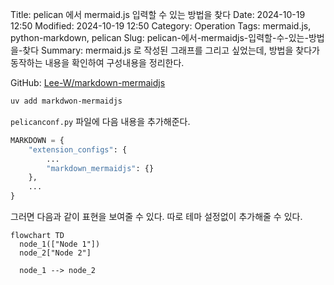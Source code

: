 Title: pelican 에서 mermaid.js 입력할 수 있는 방법을 찾다
Date: 2024-10-19 12:50
Modified: 2024-10-19 12:50
Category: Operation
Tags: mermaid.js, python-markdown, pelican
Slug: pelican-에서-mermaidjs-입력할-수-있는-방법을-찾다
Summary: mermaid.js 로 작성된 그래프를 그리고 싶었는데, 방법을 찾다가 동작하는 내용을 확인하여 구성내용을 정리한다.


GitHub: [Lee-W/markdown-mermaidjs](https://github.com/Lee-W/markdown-mermaidjs)

```sh
uv add markdwon-mermaidjs
```

`pelicanconf.py` 파일에 다음 내용을 추가해준다.

```python
MARKDOWN = {
    "extension_configs": {
        ...
        "markdown_mermaidjs": {}
    },
    ...
}
```

그러면 다음과 같이 표현을 보여줄 수 있다. 따로 테마 설정없이 추가해줄 수 있다.

```mermaid
flowchart TD
  node_1(["Node 1"])
  node_2["Node 2"]
  
  node_1 --> node_2  
```
